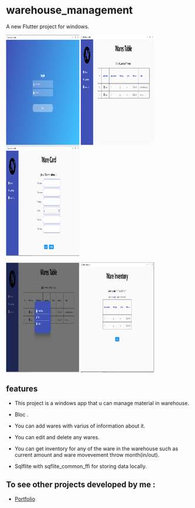 # warehouse_management

A new Flutter project for windows.

<img src="images/screenshot1.png" width="200" height="300" /> <img src="images/screenshot2.png" width="200" height="300" /> <img src="images/screenshot3.png" width="200" height="300" />

<img src="images/screenshot4.png" width="200" height="300" /> <img src="images/screenshot5.png" width="200" height="300" />


## features

* This project is a windows app that u can manage material in warehouse.

* Bloc .

* You can add wares with varius of information about it.

* You can edit and delete any wares.

* You can get inventory for any of the ware in the warehouse such as current amount and ware movevement throw month(in/out).

* Sqlflite with sqflite_common_ffi for storing data locally.

## To see other projects developed by me :

- [Portfolio](https://nadeemze.github.io/Portfolio/)
